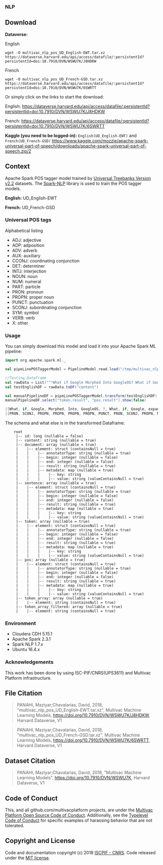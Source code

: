 ### NLP

## Download

**Dataverse:** 

English
```
wget -O multivac_nlp_pos_UD_English-EWT.tar.xz https://dataverse.harvard.edu/api/access/datafile/:persistentId?persistentId=doi:10.7910/DVN/WSWU7K/J8HDKW
```
French
```
wget -O multivac_nlp_pos_UD_French-GSD.tar.xz https://dataverse.harvard.edu/api/access/datafile/:persistentId?persistentId=doi:10.7910/DVN/WSWU7K/6SWRTT
```

Or simply click on the links to start the download: 

English: https://dataverse.harvard.edu/api/access/datafile/:persistentId?persistentId=doi:10.7910/DVN/WSWU7K/J8HDKW

French: https://dataverse.harvard.edu/api/access/datafile/:persistentId?persistentId=doi:10.7910/DVN/WSWU7K/6SWRTT


**Kaggle (you need to be logged-in):** 
`English(UD_English-EWT)` and `French(UD_French-GSD)`
https://www.kaggle.com/mozzie/apache-spark-universal-part-of-speech/downloads/apache-spark-universal-part-of-speech.zip/2

## Context

Apache Spark POS tagger model trained by [Universal Treebanks Version v2.2][1] datasets. The [Spark-NLP][2] library is used to train the POS tagger models.

<b>English:</b> UD_English-EWT

<b>French:</b> UD_French-GSD

### Universal POS tags
Alphabetical listing

* ADJ: adjective
* ADP: adposition
* ADV: adverb
* AUX: auxiliary
* CCONJ: coordinating conjunction
* DET: determiner
* INTJ: interjection
* NOUN: noun
* NUM: numeral
* PART: particle
* PRON: pronoun
* PROPN: proper noun
* PUNCT: punctuation
* SCONJ: subordinating conjunction
* SYM: symbol
* VERB: verb
* X: other

### Usage
You can simply download this model and load it into your Apache Spark ML pipeline:

```scala
import org.apache.spark.ml._

val pipeLinePOSTaggerModel = PipelineModel.read.load("/tmp/multivac_nlp_pos_UD_English-EWT")

//Testing Dataframe
val rawData = List("""What if Google Morphed Into GoogleOS? What if Google expanded on its search-engine (and now e-mail) wares into a full-fledged operating system? [via Microsoft Watch from Mary Jo Foley ]""")    
val testEnglishDF = rawData.toDF("content")

val manualPipelineDF = pipeLinePOSTaggerModel.transform(testEnglishDF)
manualPipelineDF.select("token.result", "pos.result").show(false)

|[What, if, Google, Morphed, Into, GoogleOS, ?, What, if, Google, expanded, on, its, search-engine, (, and, now, e-mail, ), wares, into, a, full-fledged, operating, system, ?, [, via, Microsoft, Watch, from, Mary, Jo, Foley, ]]
|[PRON, SCONJ, PROPN, PROPN, PROPN, PROPN, PUNCT, PRON, SCONJ, PROPN, NOUN, ADP, PRON, NUM, PUNCT, CCONJ, ADV, VERB, PUNCT, VERB, ADP, DET, ADJ, NOUN, NOUN, PUNCT, PUNCT, ADP, PROPN, VERB, ADP, PROPN, PROPN, PROPN, PUNCT]|
```
The schema and what else is in the transformed Dataframe:

```
    root
     |-- id: long (nullable = false)
     |-- content: string (nullable = true)
     |-- document: array (nullable = true)
     |    |-- element: struct (containsNull = true)
     |    |    |-- annotatorType: string (nullable = true)
     |    |    |-- begin: integer (nullable = false)
     |    |    |-- end: integer (nullable = false)
     |    |    |-- result: string (nullable = true)
     |    |    |-- metadata: map (nullable = true)
     |    |    |    |-- key: string
     |    |    |    |-- value: string (valueContainsNull = true)
     |-- sentence: array (nullable = true)
     |    |-- element: struct (containsNull = true)
     |    |    |-- annotatorType: string (nullable = true)
     |    |    |-- begin: integer (nullable = false)
     |    |    |-- end: integer (nullable = false)
     |    |    |-- result: string (nullable = true)
     |    |    |-- metadata: map (nullable = true)
     |    |    |    |-- key: string
     |    |    |    |-- value: string (valueContainsNull = true)
     |-- token: array (nullable = true)
     |    |-- element: struct (containsNull = true)
     |    |    |-- annotatorType: string (nullable = true)
     |    |    |-- begin: integer (nullable = false)
     |    |    |-- end: integer (nullable = false)
     |    |    |-- result: string (nullable = true)
     |    |    |-- metadata: map (nullable = true)
     |    |    |    |-- key: string
     |    |    |    |-- value: string (valueContainsNull = true)
     |-- pos: array (nullable = true)
     |    |-- element: struct (containsNull = true)
     |    |    |-- annotatorType: string (nullable = true)
     |    |    |-- begin: integer (nullable = false)
     |    |    |-- end: integer (nullable = false)
     |    |    |-- result: string (nullable = true)
     |    |    |-- metadata: map (nullable = true)
     |    |    |    |-- key: string
     |    |    |    |-- value: string (valueContainsNull = true)
     |-- token_array: array (nullable = true)
     |    |-- element: string (containsNull = true)
     |-- token_array_filtered: array (nullable = true)
     |    |-- element: string (containsNull = true)
```

### Environment
* Cloudera CDH 5.15.1
* Apache Spark 2.3.1
* Spark NLP 1.7.x
* Ubuntu 16.4.x

###  Acknowledgements
This work has been done by using ISC-PIF/CNRS(UPS3611) and Multivac Platform infrastructure.


  [1]: http://universaldependencies.org/
  [2]: https://github.com/JohnSnowLabs/spark-nlp


## File Citation
> PANAHI, Maziyar;Chavalarias, David, 2018, "multivac_nlp_pos_UD_English-EWT.tar.xz", Multivac Machine Learning Models, https://doi.org/10.7910/DVN/WSWU7K/J8HDKW, Harvard Dataverse, V1

> PANAHI, Maziyar;Chavalarias, David, 2018, "multivac_nlp_pos_UD_French-GSD.tar.xz", Multivac Machine Learning Models, https://doi.org/10.7910/DVN/WSWU7K/6SWRTT, Harvard Dataverse, V1


## Dataset Citation
> PANAHI, Maziyar;Chavalarias, David, 2018, "Multivac Machine Learning Models", https://doi.org/10.7910/DVN/WSWU7K, Harvard Dataverse, V1


## Code of Conduct

This, and all github.com/multivacplatform projects, are under the [Multivac Platform Open Source Code of Conduct](https://github.com/multivacplatform/code-of-conduct/blob/master/code-of-conduct.md). Additionally, see the [Typelevel Code of Conduct](http://typelevel.org/conduct) for specific examples of harassing behavior that are not tolerated.

## Copyright and License

Code and documentation copyright (c) 2018 [ISCPIF - CNRS](http://iscpif.fr). Code released under the [MIT license](https://github.com/multivacplatform/multivac-ml/blob/master/LICENSE).
